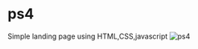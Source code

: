 # ps4
Simple landing page using HTML,CSS,javascript
![ps4](https://user-images.githubusercontent.com/89023334/181153734-3332063b-381b-449d-9597-d1943e129ae8.png)
